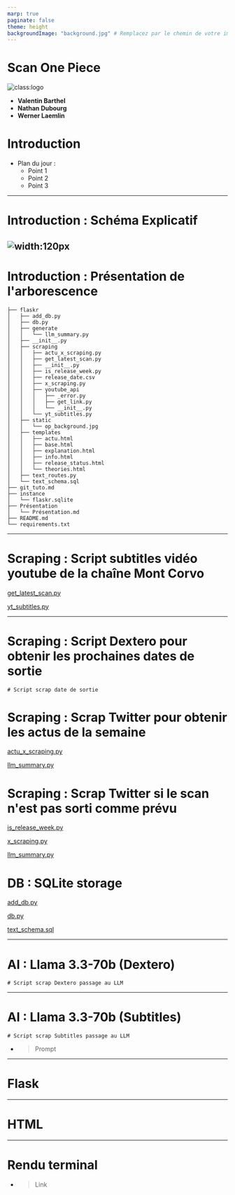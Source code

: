```yaml
---
marp: true
paginate: false
theme: height 
backgroundImage: "background.jpg" # Remplacez par le chemin de votre image d'arrière-plan si nécessaire
---
```


# **Scan One Piece**

![class:logo](LogoFac.png)


- **Valentin Barthel**  
- **Nathan Dubourg**  
- **Werner Laemlin**

# Introduction
- Plan du jour :
  - Point 1
  - Point 2
  - Point 3

---
# Introduction : Schéma Explicatif
![width:120px](Schema.png)
---
# Introduction : Présentation de l'arborescence

```
├── flaskr
│   ├── add_db.py
│   ├── db.py
│   ├── generate
│   │   └── llm_summary.py
│   ├── __init__.py
│   ├── scraping
│   │   ├── actu_x_scraping.py
│   │   ├── get_latest_scan.py
│   │   ├── __init__.py
│   │   ├── is_release_week.py
│   │   ├── release_date.csv
│   │   ├── x_scraping.py
│   │   ├── youtube_api
│   │   │   ├── _error.py
│   │   │   ├── get_link.py
│   │   │   └── __init__.py
│   │   └── yt_subtitles.py
│   ├── static
│   │   └── op_background.jpg
│   ├── templates
│   │   ├── actu.html
│   │   ├── base.html
│   │   ├── explanation.html
│   │   ├── info.html
│   │   ├── release_status.html
│   │   └── theories.html
│   ├── text_routes.py
│   └── text_schema.sql
├── git_tuto.md
├── instance
│   └── flaskr.sqlite
├── Présentation
│   └── Présentation.md
├── README.md
└── requirements.txt
```
---
# Scraping : Script subtitles vidéo youtube de la chaîne Mont Corvo

[get_latest_scan.py](https://github.com/wlemalin/one_piece_scan/blob/main/flaskr/scraping/get_latest_scan.py)

[yt_subtitles.py](https://github.com/wlemalin/one_piece_scan/blob/main/flaskr/scraping/yt_subtitles.py)

---
# Scraping : Script Dextero pour obtenir les prochaines dates de sortie
```
# Script scrap date de sortie
```

# Scraping : Scrap Twitter pour obtenir les actus de la semaine

[actu_x_scraping.py](https://github.com/wlemalin/one_piece_scan/blob/main/flaskr/scraping/actu_x_scraping.py)

[llm_summary.py](https://github.com/wlemalin/one_piece_scan/blob/main/flaskr/generate/llm_summary.py)

# Scraping : Scrap Twitter si le scan n'est pas sorti comme prévu

[is_release_week.py](https://github.com/wlemalin/one_piece_scan/blob/main/flaskr/scraping/is_release_week.py)

[x_scraping.py](https://github.com/wlemalin/one_piece_scan/blob/main/flaskr/scraping/x_scraping.py)

[llm_summary.py](https://github.com/wlemalin/one_piece_scan/blob/main/flaskr/generate/llm_summary.py)


# DB : SQLite storage

[add_db.py](https://github.com/wlemalin/one_piece_scan/blob/main/flaskr/add_db.py)

[db.py](https://github.com/wlemalin/one_piece_scan/blob/main/flaskr/db.py)

[text_schema.sql](https://github.com/wlemalin/one_piece_scan/blob/main/flaskr/text_schema.sql)

---
# AI : Llama 3.3-70b (Dextero)
```
# Script scrap Dextero passage au LLM
```
---
# AI : Llama 3.3-70b (Subtitles)
```
# Script scrap Subtitles passage au LLM
```
- > Prompt

---
# Flask

---
# HTML

---
# Rendu terminal
- > Link

